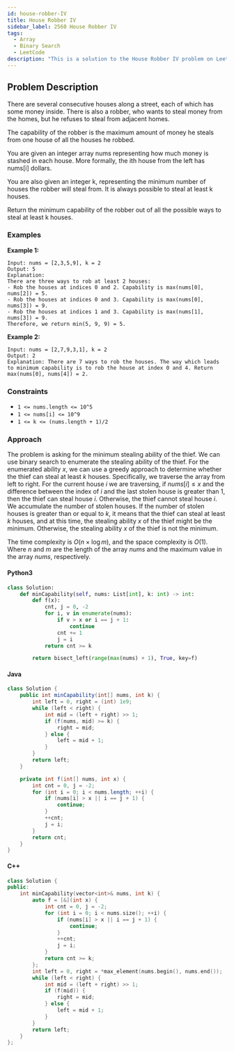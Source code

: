 ```yaml
---
id: house-robber-IV
title: House Robber IV
sidebar_label: 2560 House Robber IV
tags:
  - Array
  - Binary Search
  - LeetCode
description: "This is a solution to the House Robber IV problem on LeetCode."
---
```


## Problem Description

There are several consecutive houses along a street, each of which has some money inside. There is also a robber, who wants to steal money from the homes, but he refuses to steal from adjacent homes.

The capability of the robber is the maximum amount of money he steals from one house of all the houses he robbed.

You are given an integer array nums representing how much money is stashed in each house. More formally, the ith house from the left has nums[i] dollars.

You are also given an integer k, representing the minimum number of houses the robber will steal from. It is always possible to steal at least k houses.

Return the minimum capability of the robber out of all the possible ways to steal at least k houses.

### Examples

**Example 1:**

```
Input: nums = [2,3,5,9], k = 2
Output: 5
Explanation:
There are three ways to rob at least 2 houses:
- Rob the houses at indices 0 and 2. Capability is max(nums[0], nums[2]) = 5.
- Rob the houses at indices 0 and 3. Capability is max(nums[0], nums[3]) = 9.
- Rob the houses at indices 1 and 3. Capability is max(nums[1], nums[3]) = 9.
Therefore, we return min(5, 9, 9) = 5.

```

**Example 2:**

```
Input: nums = [2,7,9,3,1], k = 2
Output: 2
Explanation: There are 7 ways to rob the houses. The way which leads to minimum capability is to rob the house at index 0 and 4. Return max(nums[0], nums[4]) = 2.

```

### Constraints

- `1 <= nums.length <= 10^5`
- `1 <= nums[i] <= 10^9`
- `1 <= k <= (nums.length + 1)/2`

### Approach

The problem is asking for the minimum stealing ability of the thief. We can use binary search to enumerate the stealing ability of the thief. For the enumerated ability $x$, we can use a greedy approach to determine whether the thief can steal at least $k$ houses. Specifically, we traverse the array from left to right. For the current house $i$ we are traversing, if $nums[i] \leq x$ and the difference between the index of $i$ and the last stolen house is greater than $1$, then the thief can steal house $i$. Otherwise, the thief cannot steal house $i$. We accumulate the number of stolen houses. If the number of stolen houses is greater than or equal to $k$, it means that the thief can steal at least $k$ houses, and at this time, the stealing ability $x$ of the thief might be the minimum. Otherwise, the stealing ability $x$ of the thief is not the minimum.

The time complexity is $O(n \times \log m)$, and the space complexity is $O(1)$. Where $n$ and $m$ are the length of the array $nums$ and the maximum value in the array $nums$, respectively.

#### Python3

```python
class Solution:
    def minCapability(self, nums: List[int], k: int) -> int:
        def f(x):
            cnt, j = 0, -2
            for i, v in enumerate(nums):
                if v > x or i == j + 1:
                    continue
                cnt += 1
                j = i
            return cnt >= k

        return bisect_left(range(max(nums) + 1), True, key=f)
```

#### Java

```java
class Solution {
    public int minCapability(int[] nums, int k) {
        int left = 0, right = (int) 1e9;
        while (left < right) {
            int mid = (left + right) >> 1;
            if (f(nums, mid) >= k) {
                right = mid;
            } else {
                left = mid + 1;
            }
        }
        return left;
    }

    private int f(int[] nums, int x) {
        int cnt = 0, j = -2;
        for (int i = 0; i < nums.length; ++i) {
            if (nums[i] > x || i == j + 1) {
                continue;
            }
            ++cnt;
            j = i;
        }
        return cnt;
    }
}
```

#### C++

```cpp
class Solution {
public:
    int minCapability(vector<int>& nums, int k) {
        auto f = [&](int x) {
            int cnt = 0, j = -2;
            for (int i = 0; i < nums.size(); ++i) {
                if (nums[i] > x || i == j + 1) {
                    continue;
                }
                ++cnt;
                j = i;
            }
            return cnt >= k;
        };
        int left = 0, right = *max_element(nums.begin(), nums.end());
        while (left < right) {
            int mid = (left + right) >> 1;
            if (f(mid)) {
                right = mid;
            } else {
                left = mid + 1;
            }
        }
        return left;
    }
};
```
